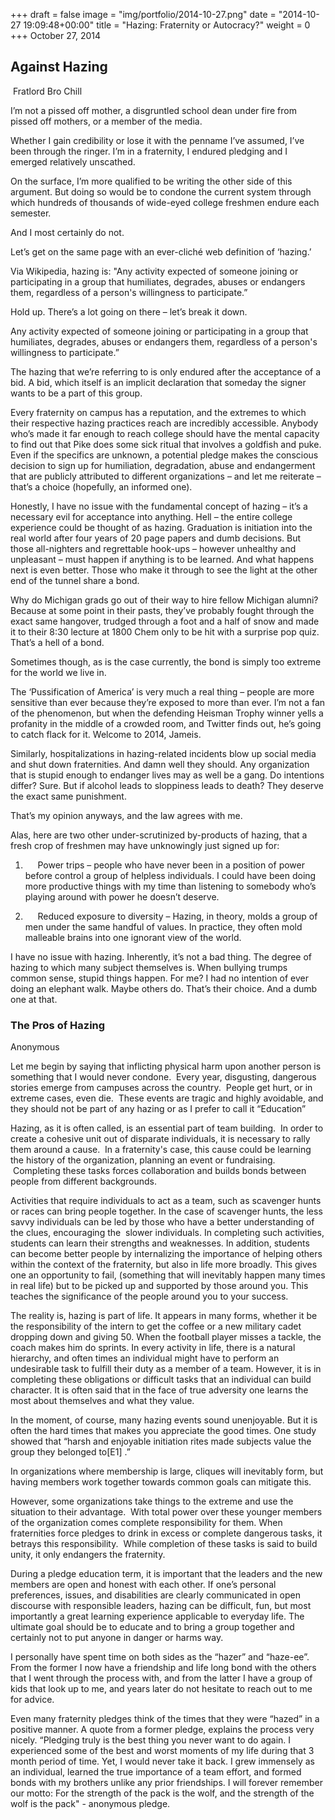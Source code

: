 +++
draft = false
image = "img/portfolio/2014-10-27.png"
date = "2014-10-27 19:09:48+00:00"
title = "Hazing: Fraternity or Autocracy?"
weight = 0
+++
October 27, 2014
<!--more-->


## Against Hazing

 Fratlord Bro Chill


I’m not a pissed off mother, a disgruntled school dean under fire from pissed off mothers, or a member of the media.

Whether I gain credibility or lose it with the penname I’ve assumed, I’ve been through the ringer. I’m in a fraternity, I endured pledging and I emerged relatively unscathed.

On the surface, I’m more qualified to be writing the other side of this argument. But doing so would be to condone the current system through which hundreds of thousands of wide-eyed college freshmen endure each semester.

And I most certainly do not.

Let’s get on the same page with an ever-cliché web definition of ‘hazing.’

Via Wikipedia, hazing is: "Any activity expected of someone joining or participating in a group that humiliates, degrades, abuses or endangers them, regardless of a person's willingness to participate.”

Hold up. There’s a lot going on there – let’s break it down.

Any activity expected of someone joining or participating in a group that humiliates, degrades, abuses or endangers them, regardless of a person's willingness to participate.”

The hazing that we’re referring to is only endured after the acceptance of a bid. A bid, which itself is an implicit declaration that someday the signer wants to be a part of this group.

Every fraternity on campus has a reputation, and the extremes to which their respective hazing practices reach are incredibly accessible. Anybody who’s made it far enough to reach college should have the mental capacity to find out that Pike does some sick ritual that involves a goldfish and puke. Even if the specifics are unknown, a potential pledge makes the conscious decision to sign up for humiliation, degradation, abuse and endangerment that are publicly attributed to different organizations – and let me reiterate – that’s a choice (hopefully, an informed one).

Honestly, I have no issue with the fundamental concept of hazing – it’s a necessary evil for acceptance into anything. Hell – the entire college experience could be thought of as hazing. Graduation is initiation into the real world after four years of 20 page papers and dumb decisions. But those all-nighters and regrettable hook-ups – however unhealthy and unpleasant – must happen if anything is to be learned. And what happens next is even better. Those who make it through to see the light at the other end of the tunnel share a bond.

Why do Michigan grads go out of their way to hire fellow Michigan alumni? Because at some point in their pasts, they’ve probably fought through the exact same hangover, trudged through a foot and a half of snow and made it to their 8:30 lecture at 1800 Chem only to be hit with a surprise pop quiz. That’s a hell of a bond.

Sometimes though, as is the case currently, the bond is simply too extreme for the world we live in.

The ‘Pussification of America’ is very much a real thing – people are more sensitive than ever because they’re exposed to more than ever. I’m not a fan of the phenomenon, but when the defending Heisman Trophy winner yells a profanity in the middle of a crowded room, and Twitter finds out, he’s going to catch flack for it. Welcome to 2014, Jameis.

Similarly, hospitalizations in hazing-related incidents blow up social media and shut down fraternities. And damn well they should. Any organization that is stupid enough to endanger lives may as well be a gang. Do intentions differ? Sure. But if alcohol leads to sloppiness leads to death? They deserve the exact same punishment.

That’s my opinion anyways, and the law agrees with me.

Alas, here are two other under-scrutinized by-products of hazing, that a fresh crop of freshmen may have unknowingly just signed up for:




  1.      Power trips – people who have never been in a position of power before control a group of helpless individuals. I could have been doing more productive things with my time than listening to somebody who’s playing around with power he doesn’t deserve.


  2.      Reduced exposure to diversity – Hazing, in theory, molds a group of men under the same handful of values. In practice, they often mold malleable brains into one ignorant view of the world.




I have no issue with hazing. Inherently, it’s not a bad thing. The degree of hazing to which many subject themselves is. When bullying trumps common sense, stupid things happen. For me? I had no intention of ever doing an elephant walk. Maybe others do. That’s their choice. And a dumb one at that.





### The Pros of Hazing




Anonymous


Let me begin by saying that inflicting physical harm upon another person is something that I would never condone.  Every year, disgusting, dangerous stories emerge from campuses across the country.  People get hurt, or in extreme cases, even die.  These events are tragic and highly avoidable, and they should not be part of any hazing or as I prefer to call it “Education”

Hazing, as it is often called, is an essential part of team building.  In order to create a cohesive unit out of disparate individuals, it is necessary to rally them around a cause.  In a fraternity's case, this cause could be learning the history of the organization, planning an event or fundraising.  Completing these tasks forces collaboration and builds bonds between people from different backgrounds.  

Activities that require individuals to act as a team, such as scavenger hunts or races can bring people together. In the case of scavenger hunts, the less savvy individuals can be led by those who have a better understanding of the clues, encouraging the  slower individuals. In completing such activities, students can learn their strengths and weaknesses. In addition, students can become better people by internalizing the importance of helping others within the context of the fraternity, but also in life more broadly. This gives one an opportunity to fail, (something that will inevitably happen many times in real life) but to be picked up and supported by those around you. This teaches the significance of the people around you to your success.

The reality is, hazing is part of life. It appears in many forms, whether it be the responsibility of the intern to get the coffee or a new military cadet dropping down and giving 50. When the football player misses a tackle, the coach makes him do sprints. In every activity in life, there is a natural hierarchy, and often times an individual might have to perform an undesirable task to fulfill their duty as a member of a team. However, it is in completing these obligations or difficult tasks that an individual can build character. It is often said that in the face of true adversity one learns the most about themselves and what they value.

In the moment, of course, many hazing events sound unenjoyable. But it is often the hard times that makes you appreciate the good times. One study showed that “harsh and enjoyable initiation rites made subjects value the group they belonged to[E1] .”

In organizations where membership is large, cliques will inevitably form, but having members work together towards common goals can mitigate this.

However, some organizations take things to the extreme and use the situation to their advantage.  With total power over these younger members of the organization comes complete responsibility for them. When fraternities force pledges to drink in excess or complete dangerous tasks, it betrays this responsibility.  While completion of these tasks is said to build unity, it only endangers the fraternity.

During a pledge education term, it is important that the leaders and the new members are open and honest with each other. If one’s personal preferences, issues, and disabilities are clearly communicated in open discourse with responsible leaders, hazing can be difficult, fun, but most importantly a great learning experience applicable to everyday life. The ultimate goal should be to educate and to bring a group together and certainly not to put anyone in danger or harms way.

I personally have spent time on both sides as the “hazer” and “haze-ee”. From the former I now have a friendship and life long bond with the others that I went through the process with, and from the latter I have a group of kids that look up to me, and years later do not hesitate to reach out to me for advice.

Even many fraternity pledges think of the times that they were “hazed” in a positive manner. A quote from a former pledge, explains the process very nicely. “Pledging truly is the best thing you never want to do again. I experienced some of the best and worst moments of my life during that 3 month period of time. Yet, I would never take it back. I grew immensely as an individual, learned the true importance of a team effort, and formed bonds with my brothers unlike any prior friendships. I will forever remember our motto: For the strength of the pack is the wolf, and the strength of the wolf is the pack" - anonymous pledge.
